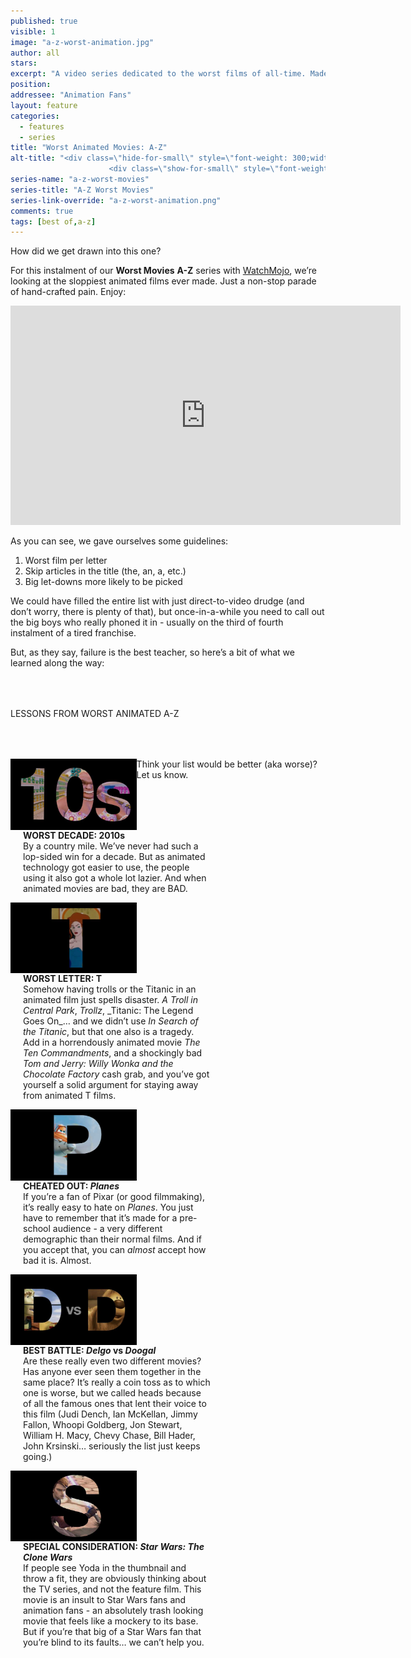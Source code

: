 ```yaml
---
published: true
visible: 1
image: "a-z-worst-animation.jpg"
author: all
stars: 
excerpt: "A video series dedicated to the worst films of all-time. Made In partnership with our friends at WatchMojo."
position: 
addressee: "Animation Fans"
layout: feature
categories: 
  - features
  - series
title: "Worst Animated Movies: A-Z"
alt-title: "<div class=\"hide-for-small\" style=\"font-weight: 300;width: 16rem;margin: -10rem auto 0 auto;font-family: Helvetica Neue;color: #fff;font-size: 1.5rem;padding-left: 2rem;text-align: center;\">The worst movies of all time</div>
	                  <div class=\"show-for-small\" style=\"font-weight: 300;width: 10rem;margin: 3.5rem auto 0 auto;font-family: Helvetica Neue;color: #fff;font-size: 1rem;padding-left: 1rem;text-align: center;\">The worst movies of all time</div>"
series-name: "a-z-worst-movies"
series-title: "A-Z Worst Movies"
series-link-override: "a-z-worst-animation.png"
comments: true
tags: [best of,a-z]
---
```

How did we get drawn into this one?

For this instalment of our **Worst Movies** **A-Z** series with [WatchMojo](https://www.youtube.com/channel/UCaWd5_7JhbQBe4dknZhsHJg), we’re looking at the sloppiest animated films ever made. Just a non-stop parade of hand-crafted pain. Enjoy:

<div class="video-container"><iframe width="624" height="351" src="https://www.youtube.com/embed/NOXia_WRZ-4?ecver=1" frameborder="0" allowfullscreen></iframe></div>

As you can see, we gave ourselves some guidelines:

1. Worst film per letter
1. Skip articles in the title (the, an, a, etc.)
1. Big let-downs more likely to be picked

We could have filled the entire list with just direct-to-video drudge (and don’t worry, there is plenty of that), but once-in-a-while you need to call out the big boys who really phoned it in - usually on the third of fourth instalment of a tired franchise.  

But, as they say, failure is the best teacher, so here’s a bit of what we learned along the way: 

<p class="intro" style="margin-top:4rem">LESSONS FROM WORST ANIMATED A-Z</p>

<div class="clearfix" style="margin-top:4rem;width:100%;">
	<div style="height:100%;float:left;width:40%;">
		<img style="vertical-align: top;display: inline-block;" src="/assets/img/features/inline/a-z-worst-animation/worst-decade.jpg"> 
	</div>
	<p style="margin-top:0;float:left;width:60%;padding-left: 20px;">
		<strong>WORST DECADE: 2010s</strong><br />
		By a country mile. We’ve never had such a lop-sided win for a decade. But as animated technology got easier to use, the people using it also got a whole lot lazier. And when animated movies are bad, they are BAD.
      </p>
</div>

<div class="clearfix"  style="margin-top:4rem;width:100%;">
	<div style="height:100%;float:left;width:40%;">
		<img style="vertical-align: top;display: inline-block;" src="/assets/img/features/inline/a-z-worst-animation/worst-letter.jpg"> 
	</div>
	<p style="margin-top:0;float:left;width:60%;padding-left: 20px;">
		<strong>WORST LETTER: T</strong><br />
	    Somehow having trolls or the Titanic in an animated film just spells disaster. <em>A Troll in Central</em> <em>Park</em>, <em>Trollz</em>, _Titanic: The Legend Goes On_… and we didn’t use <em>In Search of the Titanic</em>, but that one also is a tragedy. Add in a horrendously animated movie <em>The Ten Commandments</em>, and a shockingly bad <em>Tom and Jerry: Willy Wonka and the Chocolate Factory</em> cash grab, and you’ve got yourself a solid argument for staying away from animated T films. 
	</p>
</div>

<div class="clearfix"  style="margin-top:4rem;width:100%;">
	<div style="height:100%;float:left;width:40%;">
		<img style="vertical-align: top;display: inline-block;" src="/assets/img/features/inline/a-z-worst-animation/cheated-out.jpg"> 
	</div>
	<p style="margin-top:0;float:left;width:60%;padding-left: 20px;">
		<strong>CHEATED OUT: <em>Planes</em></strong><br />
	If you’re a fan of Pixar (or good filmmaking), it’s really easy to hate on <em>Planes</em>. You just have to remember that it’s made for a pre-school audience - a very different demographic than their normal films. And if you accept that, you can <em>almost</em> accept how bad it is. Almost.
	</p>
</div>

<div class="clearfix" style="margin-top:4rem;width:100%;">
	<div style="height:100%;float:left;width:40%;">
		<img style="vertical-align: top;display: inline-block;" src="/assets/img/features/inline/a-z-worst-animation/best-battle.jpg"> 
	</div>
	<p style="margin-top:0;float:left;width:60%;padding-left: 20px;"> 
		<strong>BEST BATTLE: <em>Delgo</em> vs <em>Doogal</em></strong><br />
	 Are these really even two different movies? Has anyone ever seen them together in the same place? It’s really a coin toss as to which one is worse, but we called heads because of all the famous ones that lent their voice to this film (Judi Dench, Ian McKellan, Jimmy Fallon, Whoopi Goldberg, Jon Stewart, William H. Macy, Chevy Chase, Bill Hader, John Krsinski… seriously the list just keeps going.)
	</p>
</div>

<div class="clearfix"  style="margin:4rem 0;width:100%;">
	<div style="height:100%;float:left;width:40%;">
		<img style="vertical-align: top;display: inline-block;" src="/assets/img/features/inline/a-z-worst-animation/special-consideration.jpg"> 
	</div>
	<p style="margin-top:0;float:left;width:60%;padding-left: 20px;">
		<strong>SPECIAL CONSIDERATION: <em>Star Wars: The Clone Wars</em></strong><br />
	    If people see Yoda in the thumbnail and throw a fit, they are obviously thinking about the TV series, and not the feature film. This movie is an insult to Star Wars fans and animation fans - an absolutely trash looking movie that feels like a mockery to its base. But if you’re that big of a Star Wars fan that you’re blind to its faults… we can’t help you. 
	</p>
</div>

Think your list would be better (aka worse)? Let us know.